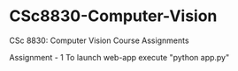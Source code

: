 # CSc8830-Computer-Vision
CSc 8830: Computer Vision Course Assignments

Assignment - 1
  To launch web-app execute "python app.py"
